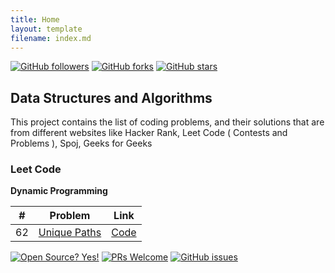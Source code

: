 ```yaml
---
title: Home
layout: template
filename: index.md
--- 
```


[![GitHub followers](https://img.shields.io/github/followers/SunilGudivada.svg?style=social&label=Follow&maxAge=2592000)](https://github.com/sunilGudivada?tab=followers) [![GitHub forks](https://img.shields.io/github/forks/SunilGudivada/Data-Structures-and-Algorithms.svg?style=social&label=Fork&maxAge=2592000)](https://github.com/SunilGudivada/Data-Structures-and-Algorithms/network/members) [![GitHub stars](https://img.shields.io/github/stars/SunilGudivada/Data-Structures-and-Algorithms.svg?style=social&label=Star&maxAge=2592000)](https://GitHub.com/SunilGudivada/Data-Structures-and-Algorithms/stargazers/)
## Data Structures and Algorithms  

This project contains the list of coding problems, and their solutions that are from different websites like Hacker Rank, Leet Code ( Contests and Problems ), Spoj, Geeks for Geeks


  
### Leet Code

**Dynamic Programming**

|# | Problem | Link |
|--|--|--|
| 62 | [Unique Paths](https://leetcode.com/problems/unique-paths/) |[Code](https://github.com/SunilGudivada/Data-Structures-and-Algorithms/blob/master/src/com/platform/leetCode/problems/dp/_62_uniquePaths.java) |


 [![Open Source? Yes!](https://badgen.net/badge/Open%20Source%20%3F/Yes%21/blue?icon=github)](https://github.com/sunilGudivada/Data-Structures-and-Algorithms) [![PRs Welcome](https://img.shields.io/badge/PRs-welcome-brightgreen.svg?style=flat-square)](https://github.com/SunilGudivada/Data-Structures-and-Algorithms/compare) [![GitHub issues](https://img.shields.io/github/issues/SunilGudivada/Data-Structures-and-Algorithms.svg)](https://GitHub.com/SunilGudivada/Data-Structures-and-Algorithms/issues/)
 
